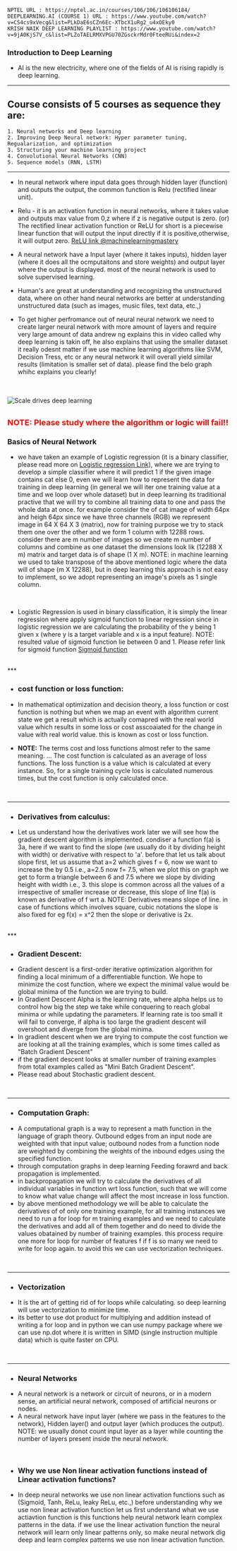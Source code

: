 ```
NPTEL URL : https://nptel.ac.in/courses/106/106/106106184/
DEEPLEARNING.AI (COURSE 1) URL : https://www.youtube.com/watch?v=CS4cs9xVecg&list=PLkDaE6sCZn6Ec-XTbcX1uRg2_u4xOEky0 
KRISH NAIK DEEP LEARNING PLAYLIST : https://www.youtube.com/watch?v=9jA0KjS7V_c&list=PLZoTAELRMXVPGU70ZGsckrMdr0FteeRUi&index=2
```
### Introduction to Deep Learning
* AI is the new electricity, where one of the fields of AI is rising rapidly is deep learning.
***

## Course consists of 5 courses as sequence they are:
    1. Neural networks and Deep learning
    2. Improving Deep Neural network: Hyper parameter tuning, Regualarization, and optimization
    3. Structuring your machine learning project
    4. Convolutional Neural Networks (CNN)
    5. Sequence models (RNN, LSTM)

***
* In neural network where input data goes through hidden layer (function) and outputs the output, the common function is Relu (rectified linear unit).

* Relu - it is an activation function in neural networks, where it takes value and outputs max value from 0,z where if z is negative output is zero. (or) The rectified linear activation function or ReLU for short is a piecewise linear function that will output the input directly if it is positive,otherwise, it will output zero. [ReLU link @machinelearningmastery](https://machinelearningmastery.com/rectified-linear-activation-function-for-deep-learning-neural-networks/ "ReLU link")

* A neural network have a Input layer (where it takes inputs), hidden layer (where it does all the ocmputaitons and store weights) and output layer where the output is displayed. most of the neural network is used to solve supervised learning.

* Human's are great at understanding and recognizing the unstructured data, where on other hand neural networks are better at understanding unstructured data (such as images, music files, text data, etc.,)

* To get higher perfromance out of neural neural network we need to create larger neural network with more amount of layers and require very large amount of data andrew ng explains this in video called why deep learning is takin off, he also explains that using the smaller dataset it really odesnt matter if we use machine learning algorithms like SVM, Decision Tress, etc or any neural network it will overall yield similar results (limitation is smaller set of data). please find the belo graph whihc explains you clearly!

<br><br>
<img src="https://miro.medium.com/max/802/1*1ADLHcqXhmtgDBkMF7b2Hw.png" alt="Scale drives deep learning" />
<br><br>

<span style="color: red; font-size: 18px"><b>NOTE: Please study where the algorithm or logic will fail!!</b></span>

### Basics of Neural Network
* we have taken an example of Logistic regression (it is a binary classifier, please read more on [Logistic regression Link](https://machinelearningmastery.com/logistic-regression-for-machine-learning/ "Logistic regression")), where we are trying to develop a simple classifier where it will predict 1 if the given image contains cat else 0, even we will learn how to represent the data for training in deep learning (in general we will iter one training value at a time and we loop over whole dataset) but in deep learning its traditional practive that we will try to combine all training data to one and pass the whole data at once. for example consider the of cat image of width 64px and heigh 64px since we have three channels (RGB) we represent image in 64 X 64 X 3 (matrix), now for training purpose we try to stack them one over the other and we form 1 column with 12288 rows. consider there are m number of images so we create m number of columns and combine as one dataset the dimensions look lik (12288 X m) matrix and target data is of shape (1 X m). NOTE: in machine learning we used to take transpose of the above mentioned logic where the data will of shape (m X 12288), but in deep learning this approach is not easy to implement, so we adopt representing an image's pixels as 1 single column.

<br> 

* Logistic Regression is used in binary classification, it is simply the linear regression where apply sigmoid function to linear regression since in logistic regression we are calculating the probability of the y being 1 given x (where y is a target variable and x is a input feature). NOTE: resulted value of sigmoid function lie between 0 and 1. Please refer link for sigmoid function [Sigmoid function](https://machinelearningmastery.com/choose-an-activation-function-for-deep-learning/#:~:text=The%20sigmoid%20activation%20function%20is,the%20range%200%20to%201. "Sigmoid Function")
<br>
***

* ### cost function or loss function:

* In mathematical optimization and decision theory, a loss function or cost function is nothing but when we map an event with algorithm current state we get a result which is actually comapred with the real world value which results in some loss or cost asscoaiated for the change in value with real world value. this is known as cost or loss function. 

* <b>NOTE:</b> The terms cost and loss functions almost refer to the same meaning. ... The cost function is calculated as an average of loss functions. The loss function is a value which is calculated at every instance. So, for a single training cycle loss is calculated numerous times, but the cost function is only calculated once.
<br>

***

* ### Derivatives from calculus:  
* Let us understand how the derivatives work later we will see how the gradient descent algorithm is implemented. condiser a function f(a) is 3a, here if we want to find the slope (we usually do it by dividing height with width) or derivative with respect to 'a'. before that let us talk about slope first, let us assume that a=2 which gives f = 6, now we want to increase the by 0.5 i.e., a=2.5 now f= 7.5, when we plot this on graph we get to form a triangle between 6 and 7.5 where we slope by dividing height with width i.e., 3. this slope is common across all the values of a irrespective of smaller increase or decrease, this slope of line f(a) is known as derivative of f wrt a. NOTE: Derivatives means slope of line. in case of functions which involves square, cubic notations the slope is also fixed for eg f(x) = x^2 then the slope or derivative is 2x.
<br>
***

* ### Gradient Descent: 
* Gradient descent is a first-order iterative optimization algorithm for finding a local minimum of a differentiable function. We hope to minimize the cost function, where we expect the minimal value would be global minima of the function we are trying to build.
* In Gradient Descent Alpha is the learning rate, where alpha helps us to control how big the step we take while conquering to reach global minima or while updating the parameters. If learning rate is too small it will fail to converge, if alpha is too large the gradient descent will overshoot and diverge from the global minima.
* In gradient descent when we are trying to compute the cost function we are looking at all the training examples, which is some times called as "Batch Gradient Descent"
* if the gradient descent looks at smaller number of training examples from total examples called as "Mini Batch Gradient Descent".
* Please read about Stochastic gradient descent.
<br>

***
* ### Computation Graph:
* A computational graph is a way to represent a math function in the language of graph theory. Outbound edges from an input node are weighted with that input value; outbound nodes from a function node are weighted by combining the weights of the inbound edges using the specified function. 
* through computation graphs in deep learning Feeding forawrd and back propagation is implemented.
* in backpropagation we will try to calculate the derivatives of all individual variables in function wrt loss function, such that we will come to know what value change will affect the most increase in loss function.
* by above mentioned methodology we will be able to calculate the derivatives of of only one training example, for all training instances we need to run a for loop for m training examples and we need to calculate the derivatives and add all of them together and do need to divide the values obatained by number of training examples. this process require one more for loop for number of features f if f is so many we need to write for loop again. to avoid this we can use vectorization techniques.
<br>

***

* ### Vectorization
* It is the art of getting rid of for loops while calculating. so deep learning will use vectorization to minimize time.
* its better to use dot product for multiplying and addition instead of writing a for loop and in python we can use numpy package where we can use np.dot where it is written in SIMD (single instruction multiple data) which is quite faster on CPU.
<br>

***
* ### Neural Networks
* A neural network is a network or circuit of neurons, or in a modern sense, an artificial neural network, composed of artificial neurons or nodes.
* A neural network have input layer (where we pass in the features to the network), Hidden layer() and output layer (which produces the output). NOTE: we usually donot count input layer as a layer while counting the number of layers present inside the neural network.

<br>

* ### Why we use Non linear activation functions instead of Linear activation functions?
* In deep neural networks we use non linear activation functions such as (Sigmoid, Tanh, ReLu, leaky ReLu, etc.,) before understanding why we use non linear activation function let us first understand what we use actiavtion function is this functions help neural network learn complex patterns in the data. if we use the linear activation function the neural network will learn only linear patterns only, so make neural network dig deep and learn complex patterns we use non linear activation function.

<br>



